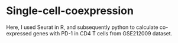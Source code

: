 # Single-cell-coexpression
Here, I used Seurat in R, and subsequently python to calculate co-expressed genes with PD-1 in CD4 T cells from GSE212009 dataset.
